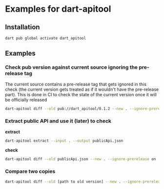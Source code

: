 # Examples for dart-apitool

## Installation
```bash
dart pub global activate dart_apitool
```

## Examples

### Check pub version against current source ignoring the pre-release tag
The current source contains a pre-release tag that gets ignored in this check (the current version gets treated as if it wouldn't have the pre-release part).
This is done in CI to check the state of the current version once it will be officially released
```bash
dart-apitool diff --old pub://dart_apitool/0.1.2 --new . --ignore-prerelease on
```

### Extract public API and use it (later) to check
**extract**
```bash
dart-apitool extract --input . --output publicApi.json
```
**check**
```bash
dart-apitool diff --old publicApi.json --new . --ignore-prerelease on
```

### Compare two copies
```bash
dart-apitool diff --old [path to old version] --new . --ignore-prerelease on
```
